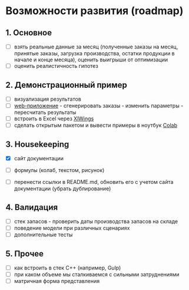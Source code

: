 # Возможности развития (roadmap)

## 1. Основное
    
 - [ ] взять реальные данные за месяц (полученные заказы на месяц, принятые заказы, загрузка производства, остатки продукции в начале и конце месяца), оценить выигрыши от оптимизации
 - [ ] оценить реалистичность гипотез
 
## 2. Демонстрационный пример
 
- [ ] визуализация результатов
- [ ] [web-приложение](https://www.streamlit.io/)
       - сгенерировать заказы
       - изменить параметры 
       - пересчитать результаты
- [ ] встроить в Excel через [XlWings](https://www.xlwings.org/)
- [ ] сделать открытым пакетом и вывести примеры в ноутбук [Colab](https://colab.research.google.com/) 

## 3. Housekeeping

- [x] сайт документации
- [ ] формулы (колаб, текстом, рисунок)
- [ ] перенести ссылки в README.md, обновить его с учетом сайта документации (убрать дублирование)


## 4. Валидация
    
- [ ] стек запасов - проверить даты производства запасов на складе 
- [ ] поведение модели при различных сценариях
- [ ] дополнительные тесты

## 5. Прочее

- [ ] как встроить в стек C++  (например, Gulp)   
- [ ] при каком объеме мы сталкиваемся с сильными затруднениями
- [ ] матричная форма представления